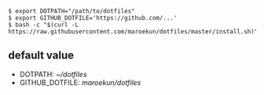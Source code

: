 ```shell
$ export DOTPATH="/path/to/dotfiles"
$ export GITHUB_DOTFILE='https://github.com/...'
$ bash -c "$(curl -L https://raw.githubusercontent.com/maroekun/dotfiles/master/install.sh)"
```

## default value

* DOTPATH: _~/dotfiles_
* GITHUB_DOTFILE: _maroekun/dotfiles_

